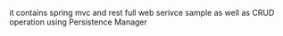 it contains spring mvc and rest full web serivce sample as well as CRUD operation using Persistence Manager
